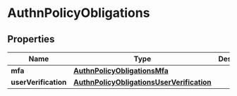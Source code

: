 

# AuthnPolicyObligations


## Properties

| Name | Type | Description | Notes |
|------------ | ------------- | ------------- | -------------|
|**mfa** | [**AuthnPolicyObligationsMfa**](AuthnPolicyObligationsMfa.md) |  |  [optional] |
|**userVerification** | [**AuthnPolicyObligationsUserVerification**](AuthnPolicyObligationsUserVerification.md) |  |  [optional] |



